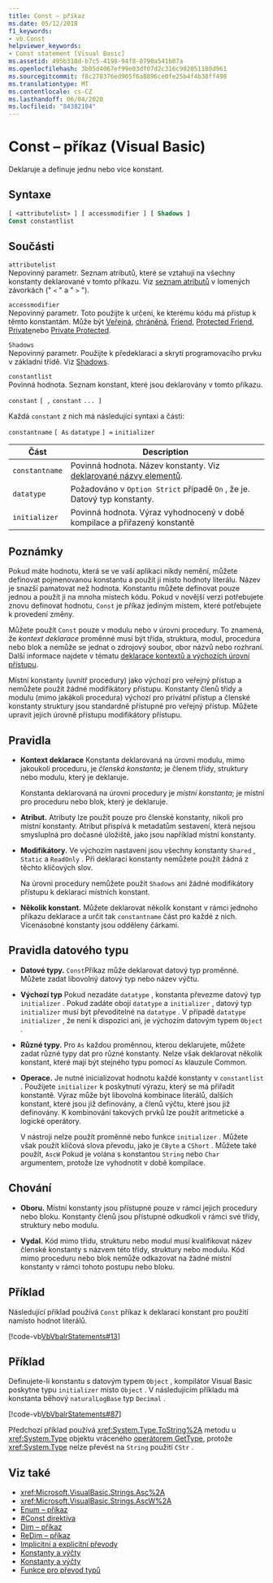 ```yaml
---
title: Const – příkaz
ms.date: 05/12/2018
f1_keywords:
- vb.Const
helpviewer_keywords:
- Const statement [Visual Basic]
ms.assetid: 495b318d-b7c5-4198-94f8-0790a541b07a
ms.openlocfilehash: 3b05d4067ef99e03df07d2c316c982051180d961
ms.sourcegitcommit: f8c270376ed905f6a8896ce0fe25b4f4b38ff498
ms.translationtype: MT
ms.contentlocale: cs-CZ
ms.lasthandoff: 06/04/2020
ms.locfileid: "84382104"
---
```

# <a name="const-statement-visual-basic"></a>Const – příkaz (Visual Basic)

Deklaruje a definuje jednu nebo více konstant.

## <a name="syntax"></a>Syntaxe

```vb
[ <attributelist> ] [ accessmodifier ] [ Shadows ]
Const constantlist
```

## <a name="parts"></a>Součásti

`attributelist`  
Nepovinný parametr. Seznam atributů, které se vztahují na všechny konstanty deklarované v tomto příkazu. Viz [seznam atributů](attribute-list.md) v lomených závorkách (" `<` " a " `>` ").

`accessmodifier`  
Nepovinný parametr. Toto použijte k určení, ke kterému kódu má přístup k těmto konstantám. Může být [Veřejná](../modifiers/public.md), [chráněná](../modifiers/protected.md), [Friend](../modifiers/friend.md), [Protected Friend](../modifiers/protected-friend.md), [Private](../modifiers/private.md)nebo [Private Protected](../modifiers/private-protected.md).

`Shadows`  
Nepovinný parametr. Použijte k předeklaraci a skrytí programovacího prvku v základní třídě. Viz [Shadows](../modifiers/shadows.md).

`constantlist`  
Povinná hodnota. Seznam konstant, které jsou deklarovány v tomto příkazu.

`constant` `[ ,` `constant` `... ]`

Každá `constant` z nich má následující syntaxi a části:

`constantname` `[ As` `datatype` `] =` `initializer`

|Část|Description|
|----------|-----------------|
|`constantname`|Povinná hodnota. Název konstanty. Viz [deklarované názvy elementů](../../programming-guide/language-features/declared-elements/declared-element-names.md).|
|`datatype`|Požadováno v `Option Strict` případě `On` , že je. Datový typ konstanty.|
|`initializer`|Povinná hodnota. Výraz vyhodnocený v době kompilace a přiřazený konstantě|

## <a name="remarks"></a>Poznámky

Pokud máte hodnotu, která se ve vaší aplikaci nikdy nemění, můžete definovat pojmenovanou konstantu a použít ji místo hodnoty literálu. Název je snazší pamatovat než hodnota. Konstantu můžete definovat pouze jednou a použít ji na mnoha místech kódu. Pokud v novější verzi potřebujete znovu definovat hodnotu, `Const` je příkaz jediným místem, které potřebujete k provedení změny.

Můžete použít `Const` pouze v modulu nebo v úrovni procedury. To znamená, že *kontext deklarace* proměnné musí být třída, struktura, modul, procedura nebo blok a nemůže se jednat o zdrojový soubor, obor názvů nebo rozhraní. Další informace najdete v tématu [deklarace kontextů a výchozích úrovní přístupu](declaration-contexts-and-default-access-levels.md).

Místní konstanty (uvnitř procedury) jako výchozí pro veřejný přístup a nemůžete použít žádné modifikátory přístupu. Konstanty členů třídy a modulu (mimo jakákoli procedura) výchozí pro privátní přístup a členské konstanty struktury jsou standardně přístupné pro veřejný přístup. Můžete upravit jejich úrovně přístupu modifikátory přístupu.

## <a name="rules"></a>Pravidla

- **Kontext deklarace** Konstanta deklarovaná na úrovni modulu, mimo jakoukoli proceduru, je *členská konstanta*; je členem třídy, struktury nebo modulu, který je deklaruje.

  Konstanta deklarovaná na úrovni procedury je *místní konstanta*; je místní pro proceduru nebo blok, který je deklaruje.

- **Atribut.** Atributy lze použít pouze pro členské konstanty, nikoli pro místní konstanty. Atribut přispívá k metadatům sestavení, která nejsou smysluplná pro dočasné úložiště, jako jsou například místní konstanty.

- **Modifikátory.** Ve výchozím nastavení jsou všechny konstanty `Shared` , `Static` a `ReadOnly` . Při deklaraci konstanty nemůžete použít žádná z těchto klíčových slov.

  Na úrovni procedury nemůžete použít `Shadows` ani žádné modifikátory přístupu k deklaraci místních konstant.

- **Několik konstant.** Můžete deklarovat několik konstant v rámci jednoho příkazu deklarace a určit tak `constantname` část pro každé z nich. Vícenásobné konstanty jsou odděleny čárkami.

## <a name="data-type-rules"></a>Pravidla datového typu

- **Datové typy.** `Const`Příkaz může deklarovat datový typ proměnné. Můžete zadat libovolný datový typ nebo název výčtu.

- **Výchozí typ** Pokud nezadáte `datatype` , konstanta převezme datový typ `initializer` . Pokud zadáte obojí `datatype` a `initializer` , datový typ `initializer` musí být převoditelné na `datatype` . V případě `datatype` `initializer` , že není k dispozici ani, je výchozím datovým typem `Object` .

- **Různé typy.** Pro `As` každou proměnnou, kterou deklarujete, můžete zadat různé typy dat pro různé konstanty. Nelze však deklarovat několik konstant, které mají být stejného typu pomocí `As` klauzule Common.

- **Operace.** Je nutné inicializovat hodnotu každé konstanty v `constantlist` . Použijete `initializer` k poskytnutí výrazu, který se má přiřadit konstantě. Výraz může být libovolná kombinace literálů, dalších konstant, které jsou již definovány, a členů výčtu, které jsou již definovány. K kombinování takových prvků lze použít aritmetické a logické operátory.

  V nástroji nelze použít proměnné nebo funkce `initializer` . Můžete však použít klíčová slova převodu, jako je `CByte` a `CShort` . Můžete také použít, `AscW` Pokud je volána s konstantou `String` nebo `Char` argumentem, protože lze vyhodnotit v době kompilace.

## <a name="behavior"></a>Chování

- **Oboru.** Místní konstanty jsou přístupné pouze v rámci jejich procedury nebo bloku. Konstanty členů jsou přístupné odkudkoli v rámci své třídy, struktury nebo modulu.

- **Vydal.** Kód mimo třídu, strukturu nebo modul musí kvalifikovat název členské konstanty s názvem této třídy, struktury nebo modulu. Kód mimo proceduru nebo blok nemůže odkazovat na žádné místní konstanty v rámci tohoto postupu nebo bloku.

## <a name="example"></a>Příklad

Následující příklad používá `Const` příkaz k deklaraci konstant pro použití namísto hodnot literálů.

[!code-vb[VbVbalrStatements#13](~/samples/snippets/visualbasic/VS_Snippets_VBCSharp/VbVbalrStatements/VB/Class1.vb#13)]

## <a name="example"></a>Příklad

Definujete-li konstantu s datovým typem `Object` , kompilátor Visual Basic poskytne typu `initializer` místo `Object` . V následujícím příkladu má konstanta běhový `naturalLogBase` typ `Decimal` .

[!code-vb[VbVbalrStatements#87](~/samples/snippets/visualbasic/VS_Snippets_VBCSharp/VbVbalrStatements/VB/Class1.vb#87)]

Předchozí příklad používá <xref:System.Type.ToString%2A> metodu u <xref:System.Type> objektu vráceného [operátorem GetType](../operators/gettype-operator.md), protože <xref:System.Type> nelze převést na `String` použití `CStr` .

## <a name="see-also"></a>Viz také

- <xref:Microsoft.VisualBasic.Strings.Asc%2A>
- <xref:Microsoft.VisualBasic.Strings.AscW%2A>
- [Enum – příkaz](enum-statement.md)
- [#Const direktiva](../directives/const-directive.md)
- [Dim – příkaz](dim-statement.md)
- [ReDim – příkaz](redim-statement.md)
- [Implicitní a explicitní převody](../../programming-guide/language-features/data-types/implicit-and-explicit-conversions.md)
- [Konstanty a výčty](../../programming-guide/language-features/constants-enums/index.md)
- [Konstanty a výčty](../constants-and-enumerations.md)
- [Funkce pro převod typů](../functions/type-conversion-functions.md)
